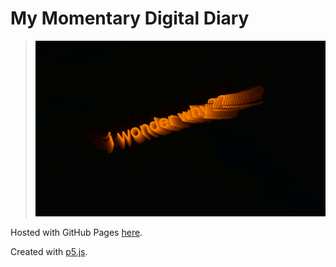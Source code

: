 # My Momentary Digital Diary

><img src="digitaldiary.png" width="600">

Hosted with GitHub Pages [here](https://leesue630.github.io/digitaldiary/).

Created with [p5.js](https://p5js.org/).
